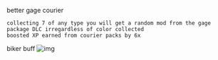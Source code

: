 
better gage courier

	collecting 7 of any type you will get a random mod from the gage package DLC irregardless of color collected
	boosted XP earned from courier packs by 6x

biker buff
	![img](https://i.imgur.com/xSqhaS1.png)